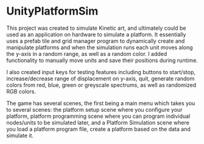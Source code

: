 # UnityPlatformSim
This project was created to simulate Kinetic art, and ultimately could be used as an application on hardware to simulate a platform. It essentially uses a prefab tile and grid manager program to dynamically create and manipulate platforms and when the simulation runs each unit moves along the y-axis in a random range, as well as a random color. I added functionality to manually move units and save their positions during runtime.

I also created input keys for testing features including buttons to start/stop, increase/decrease range of displacement on y-axis, quit, generate random colors from red, blue, green or greyscale spectrums, as well as randomized RGB colors.

The game has several scenes, the first being a main menu which takes you to several scenes: the platform setup scene where you configure your platform, platform programming scene where you can program individual nodes/units to be simulated later, and a Platform Simulation scene where you load a platform program file, create a platform based on the data and simulate it.
